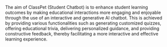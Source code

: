 The aim of ClassPet (Student Chatbot) is to enhance student learning outcomes by making educational interactions more engaging and enjoyable through the use of an interactive and generative AI chatbot. This is achieved by providing various functionalities such as generating customized quizzes, offering educational trivia, delivering personalized guidance, and providing constructive feedback, thereby facilitating a more interactive and effective learning experience.
